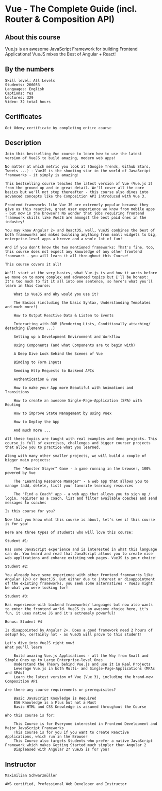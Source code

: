 # Vue - The Complete Guide (incl. Router & Composition API)

## About this course

Vue.js is an awesome JavaScript Framework for building Frontend Applications! VueJS mixes the Best of Angular + React!

## By the numbers
    Skill level: All Levels
    Students: 206053
    Languages: English
    Captions: Yes
    Lectures: 329
    Video: 32 total hours
    
## Certificates

    Get Udemy certificate by completing entire course

## Description

    Join this bestselling Vue course to learn how to use the latest version of VueJS to build amazing, modern web apps!

    No matter at which metric you look at (Google Trends, Github Stars, Tweets ...) - VueJS is the shooting star in the world of JavaScript frameworks - it simply is amazing!

    This bestselling course teaches the latest version of Vue (Vue.js 3) from the ground up and in great detail. We'll cover all the core basics but we'll not stop thereafter - this course also dives into advanced concepts like the Composition API introduced with Vue 3.

    Frontend frameworks like Vue JS are extremely popular because they give us this reactive, great user experience we know from mobile apps - but now in the browser! No wonder that jobs requiring frontend framework skills like VueJS are amongst the best paid ones in the industry!

    You may know Angular 2+ and ReactJS, well, VueJS combines the best of both frameworks and makes building anything from small widgets to big, enterprise-level apps a breeze and a whole lot of fun!

    And if you don't know the two mentioned frameworks: That's fine, too, this course does not expect any knowledge of any other frontend framework - you will learn it all throughout this Course!

    This course covers it all!

    We'll start at the very basics, what Vue.js is and how it works before we move on to more complex and advanced topics but I'll be honest: It's too much to fit it all into one sentence, so here's what you'll learn in this Course:

        What is VueJS and Why would you use it?

        The Basics (including the basic Syntax, Understanding Templates and much more!)

        How to Output Reactive Data & Listen to Events

        Interacting with DOM (Rendering Lists, Conditionally attaching/ detaching Elements ...)

        Setting up a Development Environment and Workflow

        Using Components (and what Components are to begin with)

        A Deep Dive Look Behind the Scenes of Vue

        Binding to Form Inputs

        Sending Http Requests to Backend APIs

        Authentication & Vue

        How to make your App more Beautiful with Animations and Transitions

        How to create an awesome Single-Page-Application (SPA) with Routing

        How to improve State Management by using Vuex

        How to Deploy the App

        And much more ...

    All these topics are taught with real examples and demo projects. This course is full of exercises, challenges and bigger courser projects that allow you to practice what you learned.

    Along with many other smaller projects, we will build a couple of bigger main projects:

        The "Monster Slayer" Game - a game running in the browser, 100% powered by Vue

        The "Learning Resource Manager" - a web app that allows you to manage (add, delete, list) your favorite learning resources

        The "Find a Coach" app - a web app that allows you to sign up / login, register as a coach, list and filter available coaches and send messages to coaches

    Is this course for you?

    Now that you know what this course is about, let's see if this course is for you!

    Here are three types of students who will love this course:

    Student #1:

    Has some JavaScript experience and is interested in what this language can do. You heard and read that JavaScript allows you to create nice web applications and enhance existing web pages. VueJS is your choice!

    Student #2:

    You already have some experience with other frontend frameworks like Angular (2+) or ReactJS. But either due to interest or disappointment of the existing frameworks, you seek some alternatives - VueJS might be what you were looking for!

    Student #3:

    Has experience with backend frameworks/ languages but now also wants to enter the frontend world. VueJS is an awesome choice here, it's fun, it uses native JS and it's extremely powerful!

    Bonus: Student #4

    Is disappointed by Angular 2+. Does a good framework need 2 hours of setup? No, certainly not - as VueJS will prove to this student!

    Let's dive into VueJS right now!
    What you’ll learn

        Build amazing Vue.js Applications - all the Way from Small and Simple Ones up to Large Enterprise-level Ones
        Understand the Theory behind Vue.js and use it in Real Projects
        Leverage Vue.js in both Multi- and Single-Page-Applications (MPAs and SPAs)
        Learn the latest version of Vue (Vue 3), including the brand-new Composition API

    Are there any course requirements or prerequisites?

        Basic JavaScript Knowledge is Required
        ES6 Knowledge is a Plus but not a Must
        Basic HTML and CSS Knowledge is assumed throughout the Course

    Who this course is for:

        This Course is for Everyone interested in Frontend Development and Major JavaScript Frameworks
        This Course is for you if you want to create Reactive Applications, which run in the Browser
        This Course also targets Students who prefer a native JavaScript Framework which makes Getting Started much simpler than Angular 2
        Displeased with Angular 2? VueJS is for you!

## Instructor
    Maximilian Schwarzmüller

    AWS certified, Professional Web Developer and Instructor
